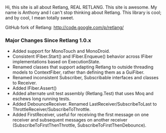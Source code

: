 Hi, this site is all about Retlang, REAL RETLANG. This site is awesome. My name is Anthony and I can't stop thinking about Retlang. This library is cool; and by cool, I mean totally sweet.

GitHub fork of Retlang: http://code.google.com/p/retlang/

### Major Changes Since Retlang 1.0.x

- Added support for MonoTouch and MonoDroid.
- Consistent IFiber.Start() and IFiber.Enqueue() behavior across IFiber implementations based on ExecutionState.
- Renamed classes that support adapting Retlang to outside threading models to ContextFiber, rather than defining them as a GuiFiber.
- Renamed inconsistent Subscriber, Subscribable interfaces and classes to Receiver.
- Added IFiber.Assert()
- Added alternate unit test assembly (Retlang.Test) that uses Moq and eschews long running tests.
- Added DebounceReceiver. Renamed LastReceiver/SubscribeToLast to ThrottleReceiver/SubscribeToThrottle.
- Added FirstReceiver, useful for receiving the first message on one receiver and subsequent messages on another receiver (SubscribeToFirstThenThrottle, SubscribeToFirstThenDebounce).
